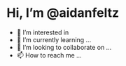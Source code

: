 # Hi, I’m @aidanfeltz
- 👀 I’m interested in 
- 🌱 I’m currently learning ...
- 💞️ I’m looking to collaborate on ...
- 📫 How to reach me ...


<!---
aidanfeltz/aidanfeltz is a ✨ special ✨ repository because its `README.md` (this file) appears on your GitHub profile.
You can click the Preview link to take a look at your changes.
--->
